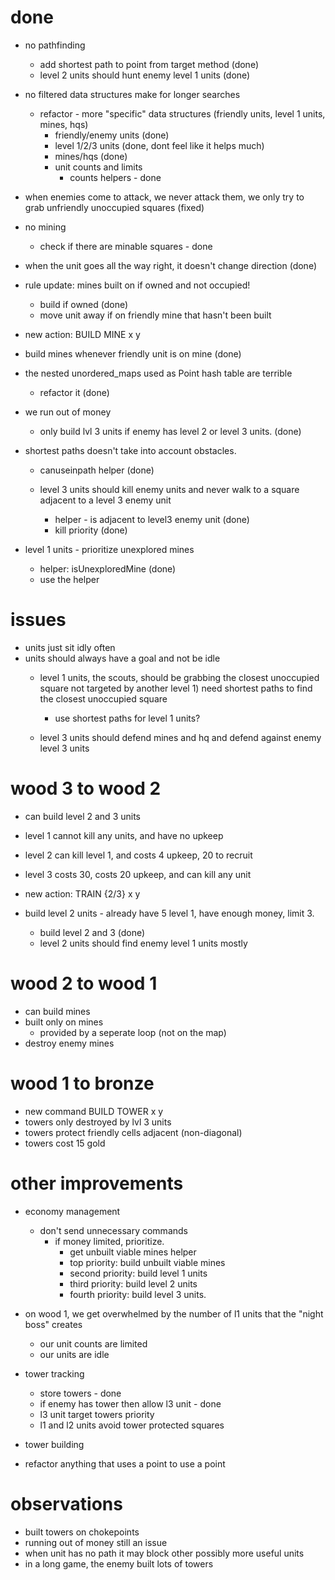 # done
- no pathfinding
  - add shortest path to point from target method (done)
  - level 2 units should hunt enemy level 1 units (done)
- no filtered data structures make for longer searches
  - refactor - more "specific" data structures (friendly units, level 1 units, mines, hqs)
    - friendly/enemy units  (done)
    - level 1/2/3 units (done, dont feel like it helps much)
    - mines/hqs (done)
    - unit counts and limits
      - counts helpers - done

- when enemies come to attack, we never attack them, we only try to grab unfriendly unoccupied squares (fixed)

- no mining
  - check if there are minable squares - done


- when the unit goes all the way right, it doesn't change direction (done)

 - rule update: mines built on if owned and not occupied!
    - build if owned (done)
    - move unit away if on friendly mine that hasn't been built

- new action: BUILD MINE x y
- build mines whenever friendly unit is on mine (done)

- the nested unordered_maps used as Point hash table are terrible
  - refactor it (done)

- we run out of money
  - only build lvl 3 units if enemy has level 2 or level 3 units. (done)


- shortest paths doesn't take into account obstacles.
  - canuseinpath helper (done)

  - level 3 units should kill enemy units and never walk to a square adjacent to a level 3 enemy unit
    - helper - is adjacent to level3 enemy unit (done)
    - kill priority (done)

- level 1 units - prioritize unexplored mines
  - helper: isUnexploredMine (done)
  - use the helper
# issues

- units just sit idly often
- units should always have a goal and not be idle
  - level 1 units, the scouts, should be grabbing the closest unoccupied square not targeted by another level 1)  need shortest paths to find the closest unoccupied square
    - use shortest paths for level 1 units?

  - level 3 units should defend mines and hq and defend against enemy level 3 units



# wood 3 to wood 2

- can build level 2 and 3 units
- level 1 cannot kill any units, and have no upkeep
- level 2 can kill level 1, and costs 4 upkeep, 20 to recruit
- level 3 costs 30, costs 20 upkeep, and can kill any unit
- new action: TRAIN {2/3} x y

- build level 2 units - already have 5 level 1, have enough money, limit 3.
  - build level 2 and 3 (done)
  - level 2 units should find enemy level 1 units mostly


# wood 2 to wood 1

- can build mines
- built only on mines
  - provided by a seperate loop (not on the map)
- destroy enemy mines

# wood 1 to bronze

- new command BUILD TOWER x y
- towers only destroyed by lvl 3 units
- towers protect friendly cells adjacent (non-diagonal)
- towers cost 15 gold

# other improvements

- economy management
  - don't send unnecessary commands
    - if money limited, prioritize.
      - get unbuilt viable mines helper
      - top priority: build unbuilt viable mines
      - second priority: build level 1 units
      - third priority: build level 2 units
      - fourth priority: build level 3 units.


- on wood 1, we get overwhelmed by the number of l1 units that the "night boss" creates
  - our unit counts are limited
  - our units are idle

- tower tracking
  - store towers - done
  - if enemy has tower then allow l3 unit - done
  - l3 unit target towers priority
  - l1 and l2 units avoid tower protected squares

- tower building

- refactor anything that uses a point to use a point


# observations

- built towers on chokepoints
- running out of money still an issue
- when unit has no path it may block other possibly more useful units
- in a long game, the enemy built lots of towers
